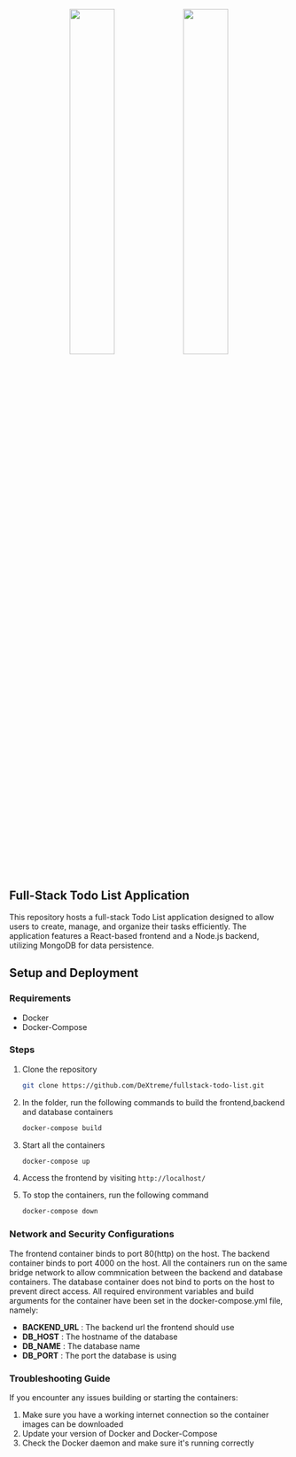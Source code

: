 <p align="center">
    <img src="https://user-images.githubusercontent.com/62269745/174906065-7bb63e14-879a-4740-849c-0821697aeec2.png#gh-light-mode-only" width="40%">
    <img src="https://user-images.githubusercontent.com/62269745/174906068-aad23112-20fe-4ec8-877f-3ee1d9ec0a69.png#gh-dark-mode-only" width="40%">
</p>

## Full-Stack Todo List Application

This repository hosts a full-stack Todo List application designed to allow users to create, manage, and organize their tasks efficiently. The application features a React-based frontend and a Node.js backend, utilizing MongoDB for data persistence.

## Setup and Deployment
### Requirements
- Docker
- Docker-Compose

### Steps
1. Clone the repository
   
   ```bash
   git clone https://github.com/DeXtreme/fullstack-todo-list.git
   ```
2. In the folder, run the following commands to build the frontend,backend and database containers
   ```bash
   docker-compose build
   ```
3. Start all the containers
   ```bash
   docker-compose up
   ```
4. Access the frontend by visiting `http://localhost/`

5. To stop the containers, run the following  command
   ```bash
   docker-compose down
   ```

### Network and Security Configurations
The frontend container binds to port 80(http) on the host. The backend container binds to port 4000 on the host. All the containers run on the same bridge network to allow commnication between the backend and database containers. The database container does not bind to ports on the host to prevent direct access. All required environment variables and build arguments for the container have been set in the docker-compose.yml file, namely:
- **BACKEND_URL** : The backend url the frontend should use
- **DB_HOST** : The hostname of the database
- **DB_NAME** : The database name
- **DB_PORT** : The port the database is using

### Troubleshooting Guide
If you encounter any issues building or starting the containers:
1. Make sure you have a working internet connection so the container images can be downloaded
2. Update your version of Docker and Docker-Compose
3. Check the Docker daemon and make sure it's running correctly 
